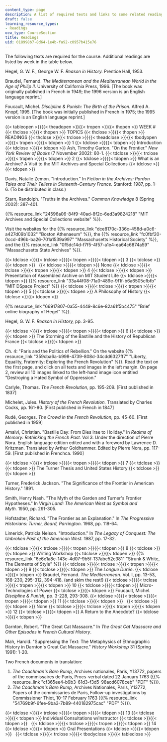 ```yaml
---
content_type: page
description: A list of required texts and links to some related readings
draft: false
learning_resource_types:
- Readings
ocw_type: CourseSection
title: Readings
uid: 018998b7-8d64-1e4b-fa92-c0957b415e76
---
```

The following texts are required for the course. Additional readings are listed by week in the table below.

Hegel, G. W. F., George W. F. *Reason in History.* Prentice Hall, 1953.

Braudel, Fernand. *The Mediterranean and the Mediterranean World in the Age of Philip II*. University of California Press, 1996. \[The book was originally published in French in 1949; the 1996 version is an English language reprint.\]

Foucault, Michel. *Discipline & Punish: The Birth of the Prison.* Alfred A. Knopf, 1995. \[The book was initially published in French in 1975; the 1995 version is an English language reprint.\]

{{< tableopen >}}{{< theadopen >}}{{< tropen >}}{{< thopen >}}
WEEK #
{{< thclose >}}{{< thopen >}}
TOPICS
{{< thclose >}}{{< thopen >}}
READINGS
{{< thclose >}}{{< trclose >}}{{< theadclose >}}{{< tbodyopen >}}{{< tropen >}}{{< tdopen >}}
1
{{< tdclose >}}{{< tdopen >}}
Introduction
{{< tdclose >}}{{< tdopen >}}
Ash, Timothy Garton. "On the Frontier." *New York Review of Books* (7 November 2002): 60-1.
{{< tdclose >}}{{< trclose >}}{{< tropen >}}{{< tdopen >}}
2
{{< tdclose >}}{{< tdopen >}}
What is an Archive? A Visit to the MIT Archives and Special Collections
{{< tdclose >}}{{< tdopen >}}

Davis, Natalie Zemon. "Introduction." In *Fiction in the Archives: Pardon Tales and Their Tellers in Sixteenth-Century France.* Stanford: 1987, pp. 1-6. (To be distributed in class.)

Starn, Randolph. "Truths in the Archives." *Common Knowledge* 8 (Spring 2002): 387-401.

{{% resource_link "24596a06-84f9-40ad-8f2c-6ed3a9824218" "MIT Archives and Special Collections website" %}}.

Visit the websites for the {{% resource_link "dce8170c-336c-458d-a0c6-a427d09b1032" "Boston Athenaeum" %}}, the {{% resource_link "fc0fbf20-0ccd-496b-ba26-701a1539a997" "Massachusetts Historical Society" %}}, and the {{% resource_link "0f5dc14d-f7f5-4f57-a1e4-ea64c6874a59" "Massachusetts State Archives" %}}.

{{< tdclose >}}{{< trclose >}}{{< tropen >}}{{< tdopen >}}
3
{{< tdclose >}}{{< tdopen >}}
 
{{< tdclose >}}{{< tdopen >}}
None
{{< tdclose >}}{{< trclose >}}{{< tropen >}}{{< tdopen >}}
4
{{< tdclose >}}{{< tdopen >}}
Presentation of Assembled Archive on MIT Student Life
{{< tdclose >}}{{< tdopen >}}
{{% resource_link "33a44f08-71a0-489e-9f1f-b6a6505cfbfb" "MIT DSpace Project" %}}
{{< tdclose >}}{{< trclose >}}{{< tropen >}}{{< tdopen >}}
5
{{< tdclose >}}{{< tdopen >}}
A Philosophy of History
{{< tdclose >}}{{< tdopen >}}

{{% resource_link "66917807-0a55-4449-8c6e-82a61f5b4475" "Brief online biography of Hegel" %}}.

Hegel, G. W. F. *Reason in History,* pp. 3-95.

{{< tdclose >}}{{< trclose >}}{{< tropen >}}{{< tdopen >}}
6
{{< tdclose >}}{{< tdopen >}}
The Storming of the Bastille and the History of Republican France
{{< tdclose >}}{{< tdopen >}}

Ch. 4: "Paris and the Politics of Rebellion." On the website {{% resource_link "359cba6a-b998-4739-808d-34cdd6327ff7" "Liberty, Equality, Fraternity: Exploring the French Revolution" %}}. Read the text on the first page, and click on all texts and images in the left margin. On page 2, review all 10 images linked to the left-hand image icon entitled "Destroying a Hated Symbol of Oppression."

Carlyle, Thomas. *The French Revolution,* pp. 195-209. \[First published in 1837\]

Michelet, Jules. *History of the French Revolution.* Translated by Charles Cocks, pp. 161-80. \[First published in French in 1847\]

Rudé, Georges. *The Crowd in the French Revolution,* pp. 45-60. \[First published in 1959\]

Amalvi, Christian. "Bastille Day: From Dies Irae to Holiday." In *Realms of Memory: Rethinking the French Past.* Vol 3. Under the direction of Pierre Nora. English language edition edited and with a foreword by Lawrence D. Kritzman. Translated by Arthur Goldhammer. Edited by Pierre Nora, pp. 117-59. \[First published in Frenchca. 1990\]

{{< tdclose >}}{{< trclose >}}{{< tropen >}}{{< tdopen >}}
7
{{< tdclose >}}{{< tdopen >}}
The Turner Thesis and United States History
{{< tdclose >}}{{< tdopen >}}

Turner, Frederick Jackson. "The Significance of the Frontier in American History." 1891.

Smith, Henry Nash. "The Myth of the Garden and Turner's Frontier Hypotheses." In *Virgin Land: The American West as Symbol and Myth.* 1950, pp. 291-305.

Hofstadter, Richard. "The Frontier as an Explanation." In *The Progressive Historians: Turner, Beard, Parrington.* 1968, pp. 118-64.

Limerick, Patricia Nelson. "Introduction." In *The Legacy of Conquest: The Unbroken Past of the American West.* 1987, pp. 17-32.

{{< tdclose >}}{{< trclose >}}{{< tropen >}}{{< tdopen >}}
8
{{< tdclose >}}{{< tdopen >}}
Writing Workshop
{{< tdclose >}}{{< tdopen >}}
{{% resource_link "6e6e1a8e-143e-4d07-9b5f-137abe52c381" "Strunk & White, The Elements of Style" %}}
{{< tdclose >}}{{< trclose >}}{{< tropen >}}{{< tdopen >}}
9
{{< tdclose >}}{{< tdopen >}}
The *Longue Durée*.
{{< tdclose >}}{{< tdopen >}}
Braudel, Fernand. *The Mediterranean.* Vol. I, pp. 13-53, 168-230, 295-312, 394-418. (and skim the rest!)
{{< tdclose >}}{{< trclose >}}{{< tropen >}}{{< tdopen >}}
10
{{< tdclose >}}{{< tdopen >}}
Micro-Technologies of Power
{{< tdclose >}}{{< tdopen >}}
Foucault, Michel. *Discipline & Punish,* pp. 3-228, 293-308.
{{< tdclose >}}{{< trclose >}}{{< tropen >}}{{< tdopen >}}
11
{{< tdclose >}}{{< tdopen >}}
 
{{< tdclose >}}{{< tdopen >}}
None
{{< tdclose >}}{{< trclose >}}{{< tropen >}}{{< tdopen >}}
12
{{< tdclose >}}{{< tdopen >}}
A Return to the Anecdote?
{{< tdclose >}}{{< tdopen >}}

Darnton, Robert. "The Great Cat Massacre." In *The Great Cat Massacre and Other Episodes in French Cultural History*.

Mah, Harold. "Suppressing the Text: The Metaphysics of Ethnographic History in Darnton's Great Cat Massacre." *History Workshop* 31 (Spring 1991): 1-20.

Two French documents in translation:

1. *The Coachman's Bare Rump,* Archives nationales, Paris, Y13772, papers of the commissaires de Paris, Procs-verbal dated 22 January 1763 ({{% resource_link "cf365ee4-b9b3-61d3-f3d5-98acd6078ceb" "PDF" %}}).
2. *The Coachman's Bare Rump,* Archives Nationales, Paris, Y13772, Papers of the commissaries de Paris, Follow-up investigations by Commissioner Thiot, 10-17 February 1763 ({{% resource_link "54769b9f-6fee-9ba3-7b89-440182975cac" "PDF" %}}).

{{< tdclose >}}{{< trclose >}}{{< tropen >}}{{< tdopen >}}
13
{{< tdclose >}}{{< tdopen >}}
Individual Consultations w/Instructor
{{< tdclose >}}{{< tdopen >}}
 
{{< tdclose >}}{{< trclose >}}{{< tropen >}}{{< tdopen >}}
14
{{< tdclose >}}{{< tdopen >}}
Oral Presentations
{{< tdclose >}}{{< tdopen >}}
 
{{< tdclose >}}{{< trclose >}}{{< tbodyclose >}}{{< tableclose >}}